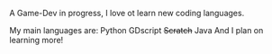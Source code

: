 A Game-Dev in progress, I love ot learn new coding languages.

My main languages are:
Python
GDscript
~~Scratch~~
Java
And I plan on learning more!
